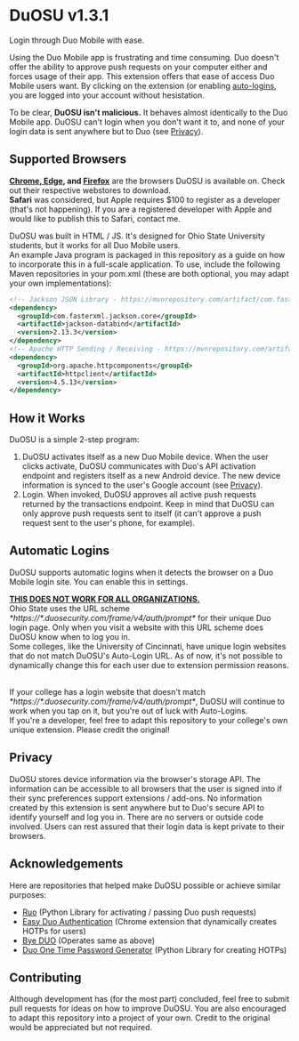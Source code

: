 # DuOSU v1.3.1
Login through Duo Mobile with ease.

Using the Duo Mobile app is frustrating and time consuming. Duo doesn't offer the ability to approve push requests on your computer either and forces usage of their app.
This extension offers that ease of access Duo Mobile users want. By clicking on the extension (or enabling [auto-logins](#automatic-logins), you are logged into your account without hesistation.

To be clear, **DuOSU isn't malicious.** It behaves almost identically to the Duo Mobile app. DuOSU can't login when you don't want it to, and none of your login data is sent anywhere but to Duo (see [Privacy](#privacy)).

Supported Browsers
------------------

**[Chrome, Edge](https://chrome.google.com/webstore/detail/duosu/bnfooenhhgcnhdkdjelgmmkpaemlnoek), and [Firefox](https://addons.mozilla.org/en-US/firefox/addon/duosu/)** are the browsers DuOSU is available on. Check out their respective webstores to download.<br>
**Safari** was considered, but Apple requires $100 to register as a developer (that's not happening). If you are a registered developer with Apple and would like to publish this to Safari, contact me.

DuOSU was built in HTML / JS. It's designed for Ohio State University students, but it works for all Duo Mobile users.<br>
An example Java program is packaged in this repository as a guide on how to incorporate this in a full-scale application. To use, include the following Maven repositories in your pom.xml (these are both optional, you may adapt your own implementations):

```xml
<!-- Jackson JSON Library - https://mvnrepository.com/artifact/com.fasterxml.jackson.core/jackson-core -->
<dependency>
  <groupId>com.fasterxml.jackson.core</groupId>
  <artifactId>jackson-databind</artifactId>
  <version>2.13.3</version>
</dependency>
<!-- Apache HTTP Sending / Receiving - https://mvnrepository.com/artifact/org.apache.httpcomponents/httpclient -->
<dependency>
  <groupId>org.apache.httpcomponents</groupId>
  <artifactId>httpclient</artifactId>
  <version>4.5.13</version>
</dependency>
```

How it Works
------------
DuOSU is a simple 2-step program:

1. DuOSU activates itself as a new Duo Mobile device. When the user clicks activate, DuOSU communicates with Duo's API activation endpoint and registers itself as a new Android device. The new device information is synced to the user's Google account (see [Privacy](#privacy)).
2. Login. When invoked, DuOSU approves all active push requests returned by the transactions endpoint. Keep in mind that DuOSU can only approve push requests sent to itself (it can't approve a push request sent to the user's phone, for example).

Automatic Logins
----------------
DuOSU supports automatic logins when it detects the browser on a Duo Mobile login site. You can enable this in settings.

**<ins>THIS DOES NOT WORK FOR ALL ORGANIZATIONS.</ins>**<br>
Ohio State uses the URL scheme *\*https://\*.duosecurity.com/frame/v4/auth/prompt\** for their unique Duo login page. Only when you visit a website with this URL scheme does DuOSU know when to log you in.<br>
Some colleges, like the University of Cincinnati, have unique login websites that do not match DuOSU's Auto-Login URL. As of now, it's not possible to dynamically change this for each user due to extension permission reasons.<br><br>

If your college has a login website that doesn't match *\*https://\*.duosecurity.com/frame/v4/auth/prompt\**, DuOSU will continue to work when you tap on it, but you're out of luck with Auto-Logins.<br>
If you're a developer, feel free to adapt this repository to your college's own unique extension. Please credit the original!

Privacy
-------
DuOSU stores device information via the browser's storage API. The information can be accessible to all browsers that the user is signed into if their sync preferences support extensions / add-ons.
No information created by this extension is sent anywhere but to Duo's secure API to identify yourself and log you in. There are no servers or outside code involved. Users can rest assured that their login data is kept private to their browsers.

Acknowledgements
----------------
Here are repositories that helped make DuOSU possible or achieve similar purposes:

- [Ruo](https://github.com/falsidge/ruo) (Python Library for activating / passing Duo push requests)
- [Easy Duo Authentication](https://github.com/SparkShen02/Easy-Duo-Authentication) (Chrome extension that dynamically creates HOTPs for users)
- [Bye DUO](https://github.com/yuchenliu15/bye-duo) (Operates same as above)
- [Duo One Time Password Generator](https://github.com/revalo/duo-bypass) (Python Library for creating HOTPs)

Contributing
------------
Although development has (for the most part) concluded, feel free to submit pull requests for ideas on how to improve DuOSU.
You are also encouraged to adapt this repository into a project of your own. Credit to the original would be appreciated but not required.
